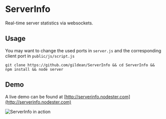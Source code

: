 ServerInfo
========

Real-time server statistics via websockets.

Usage
-----
You may want to change the used ports in `server.js` and the corresponding client port in `public/js/script.js`

```
git clone https://github.com/gildean/ServerInfo && cd ServerInfo && npm install && node server
```
Demo
----
A live demo can be found at [http://serverinfo.nodester.com](http://serverinfo.nodester.com)

![ServerInfo in action](http://julkinen.salaliitto.com/misc/serverinfo.png "ServerInfo in action")
